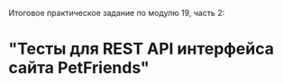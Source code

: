 Итоговое практическое задание по модулю 19, часть 2: 
# "Тесты для REST API интерфейса сайта PetFriends"
